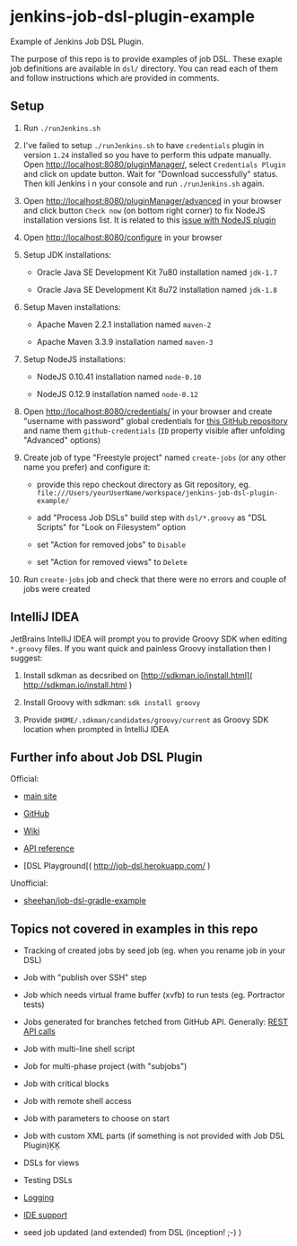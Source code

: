 # jenkins-job-dsl-plugin-example

Example of Jenkins Job DSL Plugin.

The purpose of this repo is to provide examples of job DSL. These exaple job definitions are available in `dsl/`
directory. You can read each of them and follow instructions which are provided in comments.

## Setup

1. Run `./runJenkins.sh`

2. I've failed to setup `./runJenkins.sh` to have `credentials` plugin in version `1.24` installed so you have
   to perform this udpate manually. Open [http://localhost:8080/pluginManager/]( http://localhost:8080/pluginManager/ ),
   select `Credentials Plugin` and click on update button. Wait for "Download successfully" status. Then kill Jenkins i
   n your console and run `./runJenkins.sh` again.

3. Open [http://localhost:8080/pluginManager/advanced]( http://localhost:8080/pluginManager/advanced ) in your browser
   and click button `Check now` (on bottom right corner) to fix NodeJS installation versions list.
   It is related to this [issue with NodeJS plugin]( https://gist.github.com/MethodGrab/1462c5fcfcd4f690add8#fix )

4. Open [http://localhost:8080/configure]( http://localhost:8080/configure ) in your browser

5. Setup JDK installations:
   
    * Oracle Java SE Development Kit 7u80 installation named `jdk-1.7`
     
    * Oracle Java SE Development Kit 8u72 installation named `jdk-1.8` 

6. Setup Maven installations:
   
    * Apache Maven 2.2.1 installation named `maven-2`
    
    * Apache Maven 3.3.9 installation named `maven-3`

7. Setup NodeJS installations:
   
    * NodeJS 0.10.41 installation named `node-0.10`
   
    * NodeJS 0.12.9 installation named `node-0.12`

8. Open [http://localhost:8080/credentials/]( http://localhost:8080/credentials/ ) in your browser and create
   "username with password" global credentials for
   [this GitHub repository]( https://github.com/nkoder/jenkins-job-dsl-plugin-example )
   and name them `github-credentials` (`ID` property visible after unfolding "Advanced" options)
   
9. Create job of type "Freestyle project" named `create-jobs` (or any other name you prefer) and configure it:

    * provide this repo checkout directory as Git repository,
      eg. `file:///Users/yourUserName/workspace/jenkins-job-dsl-plugin-example/`
    
    * add "Process Job DSLs" build step with `dsl/*.groovy` as "DSL Scripts" for "Look on Filesystem" option
    
    * set "Action for removed jobs" to `Disable`
    
    * set "Action for removed views" to `Delete`
    
10. Run `create-jobs` job and check that there were no errors and couple of jobs were created

## IntelliJ IDEA

JetBrains IntelliJ IDEA will prompt you to provide Groovy SDK when editing `*.groovy` files. If you want quick and
 painless Groovy installation then I suggest:
 
1. Install sdkman as decsribed on [http://sdkman.io/install.html]( http://sdkman.io/install.html )

2. Install Groovy with sdkman: `sdk install groovy`

3. Provide `$HOME/.sdkman/candidates/groovy/current` as Groovy SDK location when prompted in IntelliJ IDEA

## Further info about Job DSL Plugin

Official:

* [main site]( https://wiki.jenkins-ci.org/display/JENKINS/Job+DSL+Plugin )

* [GitHub]( https://github.com/jenkinsci/job-dsl-plugin )

* [Wiki]( https://github.com/jenkinsci/job-dsl-plugin/wiki )

* [API reference]( https://jenkinsci.github.io/job-dsl-plugin/ )

* [DSL Playground[( http://job-dsl.herokuapp.com/ )

Unofficial:

* [ sheehan/job-dsl-gradle-example ]( https://github.com/sheehan/job-dsl-gradle-example )

## Topics not covered in examples in this repo

* Tracking of created jobs by seed job (eg. when you rename job in your DSL)

* Job with "publish over SSH" step

* Job which needs virtual frame buffer (xvfb) to run tests (eg. Portractor tests) 
 
* Jobs generated for branches fetched from GitHub API.
  Generally: [REST API calls]( https://github.com/jenkinsci/job-dsl-plugin/wiki/Real-World-Examples#rest-api-calls )

* Job with multi-line shell script

* Job for multi-phase project (with "subjobs")

* Job with critical blocks

* Job with remote shell access

* Job with parameters to choose on start

* Job with custom XML parts (if something is not provided with Job DSL Plugin)ĶĶ

* DSLs for views

* Testing DSLs

* [Logging]( https://github.com/jenkinsci/job-dsl-plugin/wiki/Job-DSL-Commands#logging )

* [IDE support]( https://github.com/jenkinsci/job-dsl-plugin/wiki/IDE-Support )

* seed job updated (and extended) from DSL (inception! ;-) )
